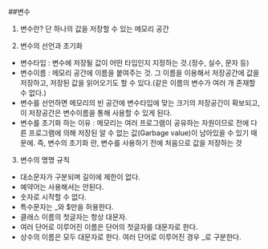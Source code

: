##변수
1. 변수란? 단 하나의 값을 저장할 수 있는 메모리 공간

2. 변수의 선언과 초기화
- 변수타입 : 변수에 저장될 값이 어떤 타입인지 지정하는 것.(정수, 실수, 문자 등)
- 변수이름 : 메모리 공간에 이름을 붙여주는 것. 그 이름을 이용해서 저장공간에 값을 저장하고,
 저장된  값을 읽어오기도 할 수 있다.(같은 이름의 변수가 여러 개 존재할 수 없다.)
- 변수를 선언하면 메모리의 빈 공간에 변수타입에 맞는 크기의 저장공간이 확보되고,
 이 저장공간은 변수이름을 통해 사용할 수 있게 된다.
- 변수를 초기화 하는 이유 : 메모리는 여러 프로그램이 공유하는 자원이므로 전에 다른 프로그램에
 의해 저장된 알 수 없는 값(Garbage value)이 남아있을 수 있기 때문에. 즉, 변수의 초기화 란,
 변수를 사용하기 전에 처음으로 값을 저장하는 것

3. 변수의 명명 규칙
- 대소문자가 구분되며 길이에 제한이 없다.
- 예약어는 사용해서는 안된다.
- 숫자로 시작할 수 없다.
- 특수문자는 _와 $만을 허용한다.
- 클래스 이름의 첫글자는 항상 대문자.
- 여러 단어로 이루어진 이름은 단어의 첫글자를 대문자로 한다.
- 상수의 이름은 모두 대문자로 한다. 여러 단어로 이루어진 경우 _로 구분한다.